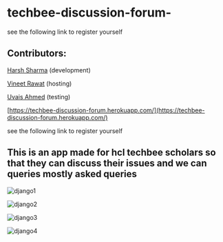 # techbee-discussion-forum-
see the following link to register yourself 


## Contributors:

[Harsh Sharma](https://github.com/harrycodeswhileworldsleeps) (development)

[Vineet Rawat](https://github.com/vineet-codes256) (hosting)

[Uvais Ahmed](https://github.com/uvais2909) (testing)

[https://techbee-discussion-forum.herokuapp.com/](https://techbee-discussion-forum.herokuapp.com/)

see the following link to register yourself 


## This is an app made for hcl techbee scholars so that they can discuss their issues and we can queries mostly asked queries 

![django1](https://user-images.githubusercontent.com/94862735/164965669-7372dc94-a8a9-43d3-9bd8-02dfe572cd5f.JPG)



![django2](https://user-images.githubusercontent.com/94862735/164965677-4b92dabc-8b7f-48c3-894e-de698b4d79cd.JPG)




![django3](https://user-images.githubusercontent.com/94862735/164965679-4c0483b7-1852-499a-a683-60613cbc580c.JPG)



![django4](https://user-images.githubusercontent.com/94862735/164965686-08bd70e1-d248-4517-8c91-f7b5c3e9cf0a.JPG)



